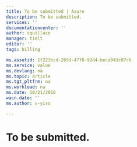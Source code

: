 ```yaml
---
title: To be submitted | Azure
description: To be submitted.
services: ''
documentationcenter: ''
author: squillace
manager: timlt
editor: ''
tags: billing

ms.assetid: 1f223bcd-265d-47f8-92d4-beca943c07c6
ms.service: value
ms.devlang: na
ms.topic: article
ms.tgt_pltfrm: na
ms.workload: na
ms.date: 10/21/2016
wacn.date: ''
ms.author: v-yiso

---
```

# To be submitted.